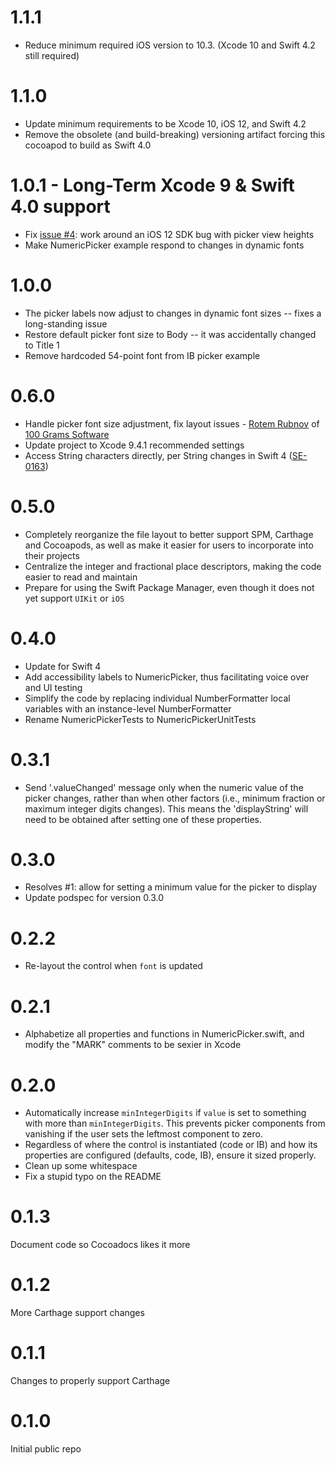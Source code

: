 # 1.1.1
* Reduce minimum required iOS version to 10.3. (Xcode 10 and Swift 4.2 still required)

# 1.1.0
* Update minimum requirements to be Xcode 10, iOS 12, and Swift 4.2
* Remove the obsolete (and build-breaking) versioning artifact forcing this cocoapod to build as Swift 4.0 

# 1.0.1 - Long-Term Xcode 9 & Swift 4.0 support
* Fix [issue #4](https://github.com/MattLewin/NumericPicker/issues/4): work around an iOS 12 SDK bug with picker view heights
* Make NumericPicker example respond to changes in dynamic fonts

# 1.0.0
* The picker labels now adjust to changes in dynamic font sizes -- fixes a long-standing issue
* Restore default picker font size to Body -- it was accidentally changed to Title 1
* Remove hardcoded 54-point font from IB picker example

# 0.6.0
* Handle picker font size adjustment, fix layout issues - [Rotem Rubnov](https://github.com/rubnov) of [100 Grams Software](https://100grams.io)
* Update project to Xcode 9.4.1 recommended settings
* Access String characters directly, per String changes in Swift 4 ([SE-0163](https://github.com/apple/swift-evolution/blob/master/proposals/0163-string-revision-1.md))

# 0.5.0
* Completely reorganize the file layout to better support SPM, Carthage and Cocoapods, as well as make it easier for users to incorporate
  into their projects
* Centralize the integer and fractional place descriptors, making the code easier to read and maintain
* Prepare for using the Swift Package Manager, even though it does not yet support `UIKit` or `iOS`

# 0.4.0
* Update for Swift 4
* Add accessibility labels to NumericPicker, thus facilitating voice over and UI testing
* Simplify the code by replacing individual NumberFormatter local variables with an instance-level NumberFormatter
* Rename NumericPickerTests to NumericPickerUnitTests

# 0.3.1
* Send '.valueChanged' message only when the numeric value of the picker changes, rather than when other factors (i.e., minimum
  fraction or maximum integer digits changes). This means the 'displayString' will need to be obtained after setting one of these
  properties.

# 0.3.0
* Resolves #1: allow for setting a minimum value for the picker to display
* Update podspec for version 0.3.0

# 0.2.2
* Re-layout the control when `font` is updated

# 0.2.1
* Alphabetize all properties and functions in NumericPicker.swift, and modify the "MARK" comments to be sexier in Xcode

# 0.2.0
* Automatically increase `minIntegerDigits` if `value` is set to something with more than `minIntegerDigits`.
    This prevents picker components from vanishing if the user sets the leftmost component to zero.
* Regardless of where the control is instantiated (code or IB) and how its properties are configured (defaults, code,
    IB), ensure it sized properly.
* Clean up some whitespace
* Fix a stupid typo on the README

# 0.1.3
Document code so Cocoadocs likes it more

# 0.1.2
More Carthage support changes

# 0.1.1
Changes to properly support Carthage

# 0.1.0
Initial public repo
